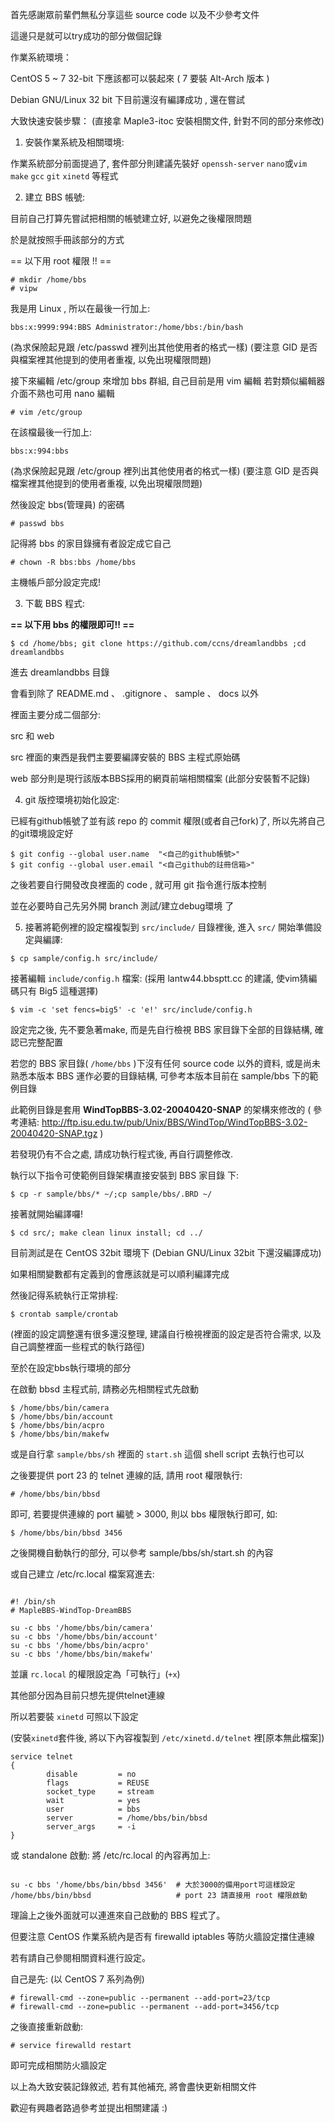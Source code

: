
首先感謝眾前輩們無私分享這些 source code 以及不少參考文件

這邊只是就可以try成功的部分做個記錄


作業系統環境：

CentOS 5 ~ 7 32-bit 下應該都可以裝起來 ( 7 要裝 Alt-Arch 版本 )

Debian GNU/Linux 32 bit 下目前還沒有編譯成功 , 還在嘗試


大致快速安裝步驟：
(直接拿 Maple3-itoc 安裝相關文件, 針對不同的部分來修改)


1. 安裝作業系統及相關環境:

作業系統部分前面提過了,
套件部分則建議先裝好 `openssh-server` `nano`或`vim` `make` `gcc` `git` `xinetd` 等程式


2. 建立 BBS 帳號:

目前自己打算先嘗試把相關的帳號建立好, 以避免之後權限問題

於是就按照手冊該部分的方式

== 以下用 root 權限 !! ==

```
# mkdir /home/bbs
# vipw
```

我是用 Linux , 所以在最後一行加上:

```
bbs:x:9999:994:BBS Administrator:/home/bbs:/bin/bash
```

(為求保險起見跟 /etc/passwd 裡列出其他使用者的格式一樣)
(要注意 GID 是否與檔案裡其他提到的使用者重複, 以免出現權限問題)


接下來編輯 /etc/group 來增加 bbs 群組, 自己目前是用 vim 編輯
若對類似編輯器介面不熟也可用 nano 編輯

```
# vim /etc/group
```
在該檔最後一行加上:

```
bbs:x:994:bbs
```

(為求保險起見跟 /etc/group 裡列出其他使用者的格式一樣)
(要注意 GID 是否與檔案裡其他提到的使用者重複, 以免出現權限問題)

然後設定 bbs(管理員) 的密碼

```
# passwd bbs
```

記得將 bbs 的家目錄擁有者設定成它自己

```
# chown -R bbs:bbs /home/bbs
```

主機帳戶部分設定完成!

3. 下載 BBS 程式:

**== 以下用 bbs 的權限即可!! ==**

```
$ cd /home/bbs; git clone https://github.com/ccns/dreamlandbbs ;cd dreamlandbbs
```

進去 dreamlandbbs 目錄

會看到除了 README.md 、 .gitignore 、 sample 、 docs 以外

裡面主要分成二個部分:

src 和 web

src 裡面的東西是我們主要要編譯安裝的 BBS 主程式原始碼

web 部分則是現行該版本BBS採用的網頁前端相關檔案 (此部分安裝暫不記錄)


4. git 版控環境初始化設定:

已經有github帳號了並有該 repo 的 commit 權限(或者自己fork)了, 所以先將自己的git環境設定好

```
$ git config --global user.name  "<自己的github帳號>" 
$ git config --global user.email "<自己github的註冊信箱>"
```

之後若要自行開發改良裡面的 code , 就可用 git 指令進行版本控制

並在必要時自己先另外開 branch 測試/建立debug環境 了

5. 接著將範例裡的設定檔複製到 `src/include/` 目錄裡後,
   進入 `src/` 開始準備設定與編譯:

```
$ cp sample/config.h src/include/
```

接著編輯 `include/config.h` 檔案:
(採用 lantw44.bbs<at>ptt.cc 的建議, 使vim猜編碼只有 Big5 這種選擇)

```
$ vim -c 'set fencs=big5' -c 'e!' src/include/config.h
```

設定完之後, 先不要急著make, 而是先自行檢視 BBS 家目錄下全部的目錄結構, 確認已完整配置


若您的 BBS 家目錄( `/home/bbs` )下沒有任何 source code 以外的資料, 
或是尚未熟悉本版本 BBS 運作必要的目錄結構, 可參考本版本目前在 sample/bbs 下的範例目錄

此範例目錄是套用 **WindTopBBS-3.02-20040420-SNAP** 的架構來修改的
( 參考連結: http://ftp.isu.edu.tw/pub/Unix/BBS/WindTop/WindTopBBS-3.02-20040420-SNAP.tgz )

若發現仍有不合之處, 請成功執行程式後, 再自行調整修改.

執行以下指令可使範例目錄架構直接安裝到 BBS 家目錄 下:

```
$ cp -r sample/bbs/* ~/;cp sample/bbs/.BRD ~/
```

接著就開始編譯囉!

```
$ cd src/; make clean linux install; cd ../
```

目前測試是在 CentOS 32bit 環境下 (Debian GNU/Linux 32bit 下還沒編譯成功)

如果相關變數都有定義到的會應該就是可以順利編譯完成

然後記得系統執行正常排程:

`$ crontab sample/crontab`

(裡面的設定調整還有很多還沒整理,
 建議自行檢視裡面的設定是否符合需求, 以及自己調整裡面一些程式的執行路徑)

至於在設定bbs執行環境的部分

在啟動 bbsd 主程式前, 請務必先相關程式先啟動

```
$ /home/bbs/bin/camera
$ /home/bbs/bin/account
$ /home/bbs/bin/acpro
$ /home/bbs/bin/makefw
```

或是自行拿 `sample/bbs/sh` 裡面的 `start.sh` 這個 shell script 去執行也可以

之後要提供 port 23 的 telnet 連線的話, 請用 root 權限執行:

`# /home/bbs/bin/bbsd`

即可, 若要提供連線的 port 編號 > 3000, 則以 bbs 權限執行即可, 如:

`$ /home/bbs/bin/bbsd 3456`

之後開機自動執行的部分, 可以參考 sample/bbs/sh/start.sh 的內容

或自己建立 /etc/rc.local 檔案寫進去:

```

#! /bin/sh
# MapleBBS-WindTop-DreamBBS

su -c bbs '/home/bbs/bin/camera'
su -c bbs '/home/bbs/bin/account'
su -c bbs '/home/bbs/bin/acpro'
su -c bbs '/home/bbs/bin/makefw'

```

並讓 `rc.local` 的權限設定為「可執行」(`+x`)


其他部分因為目前只想先提供telnet連線

所以若要裝 `xinetd` 可照以下設定

(安裝`xinetd`套件後, 將以下內容複製到 `/etc/xinetd.d/telnet` 裡[原本無此檔案])

```
service telnet
{
        disable         = no
        flags           = REUSE
        socket_type     = stream
        wait            = yes
        user            = bbs
        server          = /home/bbs/bin/bbsd
        server_args     = -i
}
```


或 standalone 啟動: 將 /etc/rc.local 的內容再加上:

```

su -c bbs '/home/bbs/bin/bbsd 3456'  # 大於3000的備用port可這樣設定
/home/bbs/bin/bbsd                   # port 23 請直接用 root 權限啟動

```

理論上之後外面就可以連進來自己啟動的 BBS 程式了。


但要注意 CentOS 作業系統內是否有 firewalld iptables 等防火牆設定擋住連線

若有請自己參閱相關資料進行設定。

自己是先: (以 CentOS 7 系列為例)

```
# firewall-cmd --zone=public --permanent --add-port=23/tcp
# firewall-cmd --zone=public --permanent --add-port=3456/tcp
```

之後直接重新啟動:

`# service firewalld restart `

即可完成相關防火牆設定


以上為大致安裝記錄敘述, 若有其他補充, 將會盡快更新相關文件

歡迎有興趣者路過參考並提出相關建議 :)
